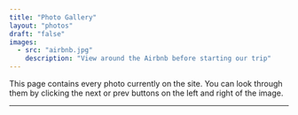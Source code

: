 ```yaml
---
title: "Photo Gallery"
layout: "photos"
draft: "false"
images:
  - src: "airbnb.jpg"
    description: "View around the Airbnb before starting our trip"
---
```


This page contains every photo currently on the site. You can look through them by clicking the next or prev buttons on the left and right of the image.
___